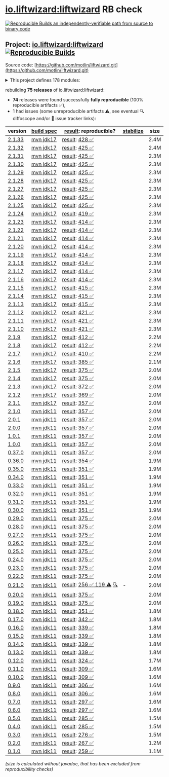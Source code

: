 [io.liftwizard:liftwizard](https://central.sonatype.com/artifact/io.liftwizard/liftwizard/versions) RB check
=======

[![Reproducible Builds](https://reproducible-builds.org/images/logos/rb.svg) an independently-verifiable path from source to binary code](https://reproducible-builds.org/)

## Project: [io.liftwizard:liftwizard](https://central.sonatype.com/artifact/io.liftwizard/liftwizard/versions) [![Reproducible Builds](https://img.shields.io/endpoint?url=https://raw.githubusercontent.com/jvm-repo-rebuild/reproducible-central/master/content/io/liftwizard/badge.json)](https://github.com/jvm-repo-rebuild/reproducible-central/blob/master/content/io/liftwizard/README.md)

Source code: [https://github.com/motlin/liftwizard.git](https://github.com/motlin/liftwizard.git)

<details><summary>This project defines 178 modules:</summary>

* [io.liftwizard:docs](https://central.sonatype.com/artifact/io.liftwizard/docs/overview)
* [io.liftwizard:liftwizard](https://central.sonatype.com/artifact/io.liftwizard/liftwizard/overview)
* [io.liftwizard:liftwizard-ansi-color-strip](https://central.sonatype.com/artifact/io.liftwizard/liftwizard-ansi-color-strip/overview)
* [io.liftwizard:liftwizard-application](https://central.sonatype.com/artifact/io.liftwizard/liftwizard-application/overview)
* [io.liftwizard:liftwizard-auth](https://central.sonatype.com/artifact/io.liftwizard/liftwizard-auth/overview)
* [io.liftwizard:liftwizard-bom](https://central.sonatype.com/artifact/io.liftwizard/liftwizard-bom/overview)
* [io.liftwizard:liftwizard-bundle](https://central.sonatype.com/artifact/io.liftwizard/liftwizard-bundle/overview)
* [io.liftwizard:liftwizard-bundle-assets-cache](https://central.sonatype.com/artifact/io.liftwizard/liftwizard-bundle-assets-cache/overview)
* [io.liftwizard:liftwizard-bundle-auth-filter](https://central.sonatype.com/artifact/io.liftwizard/liftwizard-bundle-auth-filter/overview)
* [io.liftwizard:liftwizard-bundle-clock](https://central.sonatype.com/artifact/io.liftwizard/liftwizard-bundle-clock/overview)
* [io.liftwizard:liftwizard-bundle-connection-manager](https://central.sonatype.com/artifact/io.liftwizard/liftwizard-bundle-connection-manager/overview)
* [io.liftwizard:liftwizard-bundle-connection-manager-holder](https://central.sonatype.com/artifact/io.liftwizard/liftwizard-bundle-connection-manager-holder/overview)
* [io.liftwizard:liftwizard-bundle-cors](https://central.sonatype.com/artifact/io.liftwizard/liftwizard-bundle-cors/overview)
* [io.liftwizard:liftwizard-bundle-ddl-executor](https://central.sonatype.com/artifact/io.liftwizard/liftwizard-bundle-ddl-executor/overview)
* [io.liftwizard:liftwizard-bundle-dynamic-bundles](https://central.sonatype.com/artifact/io.liftwizard/liftwizard-bundle-dynamic-bundles/overview)
* [io.liftwizard:liftwizard-bundle-environment-config](https://central.sonatype.com/artifact/io.liftwizard/liftwizard-bundle-environment-config/overview)
* [io.liftwizard:liftwizard-bundle-graphql](https://central.sonatype.com/artifact/io.liftwizard/liftwizard-bundle-graphql/overview)
* [io.liftwizard:liftwizard-bundle-h2](https://central.sonatype.com/artifact/io.liftwizard/liftwizard-bundle-h2/overview)
* [io.liftwizard:liftwizard-bundle-healthcheck-common-pool](https://central.sonatype.com/artifact/io.liftwizard/liftwizard-bundle-healthcheck-common-pool/overview)
* [io.liftwizard:liftwizard-bundle-liquibase-migration](https://central.sonatype.com/artifact/io.liftwizard/liftwizard-bundle-liquibase-migration/overview)
* [io.liftwizard:liftwizard-bundle-logging-config](https://central.sonatype.com/artifact/io.liftwizard/liftwizard-bundle-logging-config/overview)
* [io.liftwizard:liftwizard-bundle-logging-http](https://central.sonatype.com/artifact/io.liftwizard/liftwizard-bundle-logging-http/overview)
* [io.liftwizard:liftwizard-bundle-logging-uncaught-exception-handler](https://central.sonatype.com/artifact/io.liftwizard/liftwizard-bundle-logging-uncaught-exception-handler/overview)
* [io.liftwizard:liftwizard-bundle-named-data-source](https://central.sonatype.com/artifact/io.liftwizard/liftwizard-bundle-named-data-source/overview)
* [io.liftwizard:liftwizard-bundle-object-mapper](https://central.sonatype.com/artifact/io.liftwizard/liftwizard-bundle-object-mapper/overview)
* [io.liftwizard:liftwizard-bundle-prioritized-api](https://central.sonatype.com/artifact/io.liftwizard/liftwizard-bundle-prioritized-api/overview)
* [io.liftwizard:liftwizard-bundle-reladomo](https://central.sonatype.com/artifact/io.liftwizard/liftwizard-bundle-reladomo/overview)
* [io.liftwizard:liftwizard-bundle-single-page-redirect-filter](https://central.sonatype.com/artifact/io.liftwizard/liftwizard-bundle-single-page-redirect-filter/overview)
* [io.liftwizard:liftwizard-bundle-spa-redirect-filter](https://central.sonatype.com/artifact/io.liftwizard/liftwizard-bundle-spa-redirect-filter/overview)
* [io.liftwizard:liftwizard-bundle-system-properties](https://central.sonatype.com/artifact/io.liftwizard/liftwizard-bundle-system-properties/overview)
* [io.liftwizard:liftwizard-bundle-timezone](https://central.sonatype.com/artifact/io.liftwizard/liftwizard-bundle-timezone/overview)
* [io.liftwizard:liftwizard-bundle-uuid](https://central.sonatype.com/artifact/io.liftwizard/liftwizard-bundle-uuid/overview)
* [io.liftwizard:liftwizard-checkstyle](https://central.sonatype.com/artifact/io.liftwizard/liftwizard-checkstyle/overview)
* [io.liftwizard:liftwizard-clock](https://central.sonatype.com/artifact/io.liftwizard/liftwizard-clock/overview)
* [io.liftwizard:liftwizard-clock-incrementing](https://central.sonatype.com/artifact/io.liftwizard/liftwizard-clock-incrementing/overview)
* [io.liftwizard:liftwizard-config](https://central.sonatype.com/artifact/io.liftwizard/liftwizard-config/overview)
* [io.liftwizard:liftwizard-config-abstract](https://central.sonatype.com/artifact/io.liftwizard/liftwizard-config-abstract/overview)
* [io.liftwizard:liftwizard-config-auth-filter](https://central.sonatype.com/artifact/io.liftwizard/liftwizard-config-auth-filter/overview)
* [io.liftwizard:liftwizard-config-auth-filter-firebase](https://central.sonatype.com/artifact/io.liftwizard/liftwizard-config-auth-filter-firebase/overview)
* [io.liftwizard:liftwizard-config-auth-filter-header](https://central.sonatype.com/artifact/io.liftwizard/liftwizard-config-auth-filter-header/overview)
* [io.liftwizard:liftwizard-config-auth-filter-impersonation](https://central.sonatype.com/artifact/io.liftwizard/liftwizard-config-auth-filter-impersonation/overview)
* [io.liftwizard:liftwizard-config-clock](https://central.sonatype.com/artifact/io.liftwizard/liftwizard-config-clock/overview)
* [io.liftwizard:liftwizard-config-clock-fixed](https://central.sonatype.com/artifact/io.liftwizard/liftwizard-config-clock-fixed/overview)
* [io.liftwizard:liftwizard-config-clock-incrementing](https://central.sonatype.com/artifact/io.liftwizard/liftwizard-config-clock-incrementing/overview)
* [io.liftwizard:liftwizard-config-clock-system](https://central.sonatype.com/artifact/io.liftwizard/liftwizard-config-clock-system/overview)
* [io.liftwizard:liftwizard-config-connection-manager](https://central.sonatype.com/artifact/io.liftwizard/liftwizard-config-connection-manager/overview)
* [io.liftwizard:liftwizard-config-cors](https://central.sonatype.com/artifact/io.liftwizard/liftwizard-config-cors/overview)
* [io.liftwizard:liftwizard-config-data-source](https://central.sonatype.com/artifact/io.liftwizard/liftwizard-config-data-source/overview)
* [io.liftwizard:liftwizard-config-ddl-executor](https://central.sonatype.com/artifact/io.liftwizard/liftwizard-config-ddl-executor/overview)
* [io.liftwizard:liftwizard-config-enabled](https://central.sonatype.com/artifact/io.liftwizard/liftwizard-config-enabled/overview)
* [io.liftwizard:liftwizard-config-executor-service](https://central.sonatype.com/artifact/io.liftwizard/liftwizard-config-executor-service/overview)
* [io.liftwizard:liftwizard-config-graphql](https://central.sonatype.com/artifact/io.liftwizard/liftwizard-config-graphql/overview)
* [io.liftwizard:liftwizard-config-h2](https://central.sonatype.com/artifact/io.liftwizard/liftwizard-config-h2/overview)
* [io.liftwizard:liftwizard-config-healthcheck-common-pool](https://central.sonatype.com/artifact/io.liftwizard/liftwizard-config-healthcheck-common-pool/overview)
* [io.liftwizard:liftwizard-config-liquibase-migration](https://central.sonatype.com/artifact/io.liftwizard/liftwizard-config-liquibase-migration/overview)
* [io.liftwizard:liftwizard-config-logging-buffered](https://central.sonatype.com/artifact/io.liftwizard/liftwizard-config-logging-buffered/overview)
* [io.liftwizard:liftwizard-config-logging-config](https://central.sonatype.com/artifact/io.liftwizard/liftwizard-config-logging-config/overview)
* [io.liftwizard:liftwizard-config-logging-filter-janino](https://central.sonatype.com/artifact/io.liftwizard/liftwizard-config-logging-filter-janino/overview)
* [io.liftwizard:liftwizard-config-logging-filter-requesturl](https://central.sonatype.com/artifact/io.liftwizard/liftwizard-config-logging-filter-requesturl/overview)
* [io.liftwizard:liftwizard-config-logging-http](https://central.sonatype.com/artifact/io.liftwizard/liftwizard-config-logging-http/overview)
* [io.liftwizard:liftwizard-config-logging-logstash](https://central.sonatype.com/artifact/io.liftwizard/liftwizard-config-logging-logstash/overview)
* [io.liftwizard:liftwizard-config-logging-logstash-console](https://central.sonatype.com/artifact/io.liftwizard/liftwizard-config-logging-logstash-console/overview)
* [io.liftwizard:liftwizard-config-logging-logstash-encoder](https://central.sonatype.com/artifact/io.liftwizard/liftwizard-config-logging-logstash-encoder/overview)
* [io.liftwizard:liftwizard-config-logging-logstash-file](https://central.sonatype.com/artifact/io.liftwizard/liftwizard-config-logging-logstash-file/overview)
* [io.liftwizard:liftwizard-config-logging-logzio](https://central.sonatype.com/artifact/io.liftwizard/liftwizard-config-logging-logzio/overview)
* [io.liftwizard:liftwizard-config-metrics-reporter-log4j](https://central.sonatype.com/artifact/io.liftwizard/liftwizard-config-metrics-reporter-log4j/overview)
* [io.liftwizard:liftwizard-config-metrics-reporter-logback](https://central.sonatype.com/artifact/io.liftwizard/liftwizard-config-metrics-reporter-logback/overview)
* [io.liftwizard:liftwizard-config-metrics-reporter-slf4j](https://central.sonatype.com/artifact/io.liftwizard/liftwizard-config-metrics-reporter-slf4j/overview)
* [io.liftwizard:liftwizard-config-object-mapper](https://central.sonatype.com/artifact/io.liftwizard/liftwizard-config-object-mapper/overview)
* [io.liftwizard:liftwizard-config-reladomo](https://central.sonatype.com/artifact/io.liftwizard/liftwizard-config-reladomo/overview)
* [io.liftwizard:liftwizard-config-single-page-redirect-filter](https://central.sonatype.com/artifact/io.liftwizard/liftwizard-config-single-page-redirect-filter/overview)
* [io.liftwizard:liftwizard-config-spa-redirect-filter](https://central.sonatype.com/artifact/io.liftwizard/liftwizard-config-spa-redirect-filter/overview)
* [io.liftwizard:liftwizard-config-system-properties](https://central.sonatype.com/artifact/io.liftwizard/liftwizard-config-system-properties/overview)
* [io.liftwizard:liftwizard-config-timezone](https://central.sonatype.com/artifact/io.liftwizard/liftwizard-config-timezone/overview)
* [io.liftwizard:liftwizard-config-uuid](https://central.sonatype.com/artifact/io.liftwizard/liftwizard-config-uuid/overview)
* [io.liftwizard:liftwizard-config-uuid-seed](https://central.sonatype.com/artifact/io.liftwizard/liftwizard-config-uuid-seed/overview)
* [io.liftwizard:liftwizard-config-uuid-system](https://central.sonatype.com/artifact/io.liftwizard/liftwizard-config-uuid-system/overview)
* [io.liftwizard:liftwizard-configuration-factory-json](https://central.sonatype.com/artifact/io.liftwizard/liftwizard-configuration-factory-json/overview)
* [io.liftwizard:liftwizard-connection-manager](https://central.sonatype.com/artifact/io.liftwizard/liftwizard-connection-manager/overview)
* [io.liftwizard:liftwizard-connection-manager-h2-memory](https://central.sonatype.com/artifact/io.liftwizard/liftwizard-connection-manager-h2-memory/overview)
* [io.liftwizard:liftwizard-connection-manager-heroku](https://central.sonatype.com/artifact/io.liftwizard/liftwizard-connection-manager-heroku/overview)
* [io.liftwizard:liftwizard-connection-manager-holder](https://central.sonatype.com/artifact/io.liftwizard/liftwizard-connection-manager-holder/overview)
* [io.liftwizard:liftwizard-ddl-executor](https://central.sonatype.com/artifact/io.liftwizard/liftwizard-ddl-executor/overview)
* [io.liftwizard:liftwizard-dependencies](https://central.sonatype.com/artifact/io.liftwizard/liftwizard-dependencies/overview)
* [io.liftwizard:liftwizard-example-resources](https://central.sonatype.com/artifact/io.liftwizard/liftwizard-example-resources/overview)
* [io.liftwizard:liftwizard-firebase-dependencies](https://central.sonatype.com/artifact/io.liftwizard/liftwizard-firebase-dependencies/overview)
* [io.liftwizard:liftwizard-generator-plugins](https://central.sonatype.com/artifact/io.liftwizard/liftwizard-generator-plugins/overview)
* [io.liftwizard:liftwizard-generator-reladomo-code-plugin](https://central.sonatype.com/artifact/io.liftwizard/liftwizard-generator-reladomo-code-plugin/overview)
* [io.liftwizard:liftwizard-generator-reladomo-database-plugin](https://central.sonatype.com/artifact/io.liftwizard/liftwizard-generator-reladomo-database-plugin/overview)
* [io.liftwizard:liftwizard-generator-xsd2bean-plugin](https://central.sonatype.com/artifact/io.liftwizard/liftwizard-generator-xsd2bean-plugin/overview)
* [io.liftwizard:liftwizard-grandparent-build](https://central.sonatype.com/artifact/io.liftwizard/liftwizard-grandparent-build/overview)
* [io.liftwizard:liftwizard-graphql](https://central.sonatype.com/artifact/io.liftwizard/liftwizard-graphql/overview)
* [io.liftwizard:liftwizard-graphql-data-fetcher](https://central.sonatype.com/artifact/io.liftwizard/liftwizard-graphql-data-fetcher/overview)
* [io.liftwizard:liftwizard-graphql-data-fetcher-async](https://central.sonatype.com/artifact/io.liftwizard/liftwizard-graphql-data-fetcher-async/overview)
* [io.liftwizard:liftwizard-graphql-exception](https://central.sonatype.com/artifact/io.liftwizard/liftwizard-graphql-exception/overview)
* [io.liftwizard:liftwizard-graphql-finder-fetcher](https://central.sonatype.com/artifact/io.liftwizard/liftwizard-graphql-finder-fetcher/overview)
* [io.liftwizard:liftwizard-graphql-instrumentation](https://central.sonatype.com/artifact/io.liftwizard/liftwizard-graphql-instrumentation/overview)
* [io.liftwizard:liftwizard-graphql-instrumentation-logging](https://central.sonatype.com/artifact/io.liftwizard/liftwizard-graphql-instrumentation-logging/overview)
* [io.liftwizard:liftwizard-graphql-instrumentation-metrics](https://central.sonatype.com/artifact/io.liftwizard/liftwizard-graphql-instrumentation-metrics/overview)
* [io.liftwizard:liftwizard-graphql-operation-fetcher](https://central.sonatype.com/artifact/io.liftwizard/liftwizard-graphql-operation-fetcher/overview)
* [io.liftwizard:liftwizard-graphql-query-schema](https://central.sonatype.com/artifact/io.liftwizard/liftwizard-graphql-query-schema/overview)
* [io.liftwizard:liftwizard-graphql-reladomo-meta](https://central.sonatype.com/artifact/io.liftwizard/liftwizard-graphql-reladomo-meta/overview)
* [io.liftwizard:liftwizard-graphql-scalar-temporal](https://central.sonatype.com/artifact/io.liftwizard/liftwizard-graphql-scalar-temporal/overview)
* [io.liftwizard:liftwizard-healthcheck-common-pool](https://central.sonatype.com/artifact/io.liftwizard/liftwizard-healthcheck-common-pool/overview)
* [io.liftwizard:liftwizard-healthcheck-reladomo](https://central.sonatype.com/artifact/io.liftwizard/liftwizard-healthcheck-reladomo/overview)
* [io.liftwizard:liftwizard-jackson](https://central.sonatype.com/artifact/io.liftwizard/liftwizard-jackson/overview)
* [io.liftwizard:liftwizard-jackson-config](https://central.sonatype.com/artifact/io.liftwizard/liftwizard-jackson-config/overview)
* [io.liftwizard:liftwizard-jackson-pretty-printer](https://central.sonatype.com/artifact/io.liftwizard/liftwizard-jackson-pretty-printer/overview)
* [io.liftwizard:liftwizard-jetty-admin-login-service](https://central.sonatype.com/artifact/io.liftwizard/liftwizard-jetty-admin-login-service/overview)
* [io.liftwizard:liftwizard-junit-application-testing](https://central.sonatype.com/artifact/io.liftwizard/liftwizard-junit-application-testing/overview)
* [io.liftwizard:liftwizard-junit-extension-app](https://central.sonatype.com/artifact/io.liftwizard/liftwizard-junit-extension-app/overview)
* [io.liftwizard:liftwizard-junit-extension-error-collector](https://central.sonatype.com/artifact/io.liftwizard/liftwizard-junit-extension-error-collector/overview)
* [io.liftwizard:liftwizard-junit-extension-liquibase-migrations](https://central.sonatype.com/artifact/io.liftwizard/liftwizard-junit-extension-liquibase-migrations/overview)
* [io.liftwizard:liftwizard-junit-extension-log-marker](https://central.sonatype.com/artifact/io.liftwizard/liftwizard-junit-extension-log-marker/overview)
* [io.liftwizard:liftwizard-junit-extension-match-abstract](https://central.sonatype.com/artifact/io.liftwizard/liftwizard-junit-extension-match-abstract/overview)
* [io.liftwizard:liftwizard-junit-extension-match-file](https://central.sonatype.com/artifact/io.liftwizard/liftwizard-junit-extension-match-file/overview)
* [io.liftwizard:liftwizard-junit-extension-match-json](https://central.sonatype.com/artifact/io.liftwizard/liftwizard-junit-extension-match-json/overview)
* [io.liftwizard:liftwizard-junit-network-isolation](https://central.sonatype.com/artifact/io.liftwizard/liftwizard-junit-network-isolation/overview)
* [io.liftwizard:liftwizard-junit-rule-liquibase-migrations](https://central.sonatype.com/artifact/io.liftwizard/liftwizard-junit-rule-liquibase-migrations/overview)
* [io.liftwizard:liftwizard-junit-rule-log-marker](https://central.sonatype.com/artifact/io.liftwizard/liftwizard-junit-rule-log-marker/overview)
* [io.liftwizard:liftwizard-junit-rule-match-abstract](https://central.sonatype.com/artifact/io.liftwizard/liftwizard-junit-rule-match-abstract/overview)
* [io.liftwizard:liftwizard-junit-rule-match-file](https://central.sonatype.com/artifact/io.liftwizard/liftwizard-junit-rule-match-file/overview)
* [io.liftwizard:liftwizard-junit-rule-match-json](https://central.sonatype.com/artifact/io.liftwizard/liftwizard-junit-rule-match-json/overview)
* [io.liftwizard:liftwizard-liquibase-simulated-sequence](https://central.sonatype.com/artifact/io.liftwizard/liftwizard-liquibase-simulated-sequence/overview)
* [io.liftwizard:liftwizard-logging](https://central.sonatype.com/artifact/io.liftwizard/liftwizard-logging/overview)
* [io.liftwizard:liftwizard-logging-buffered-appender](https://central.sonatype.com/artifact/io.liftwizard/liftwizard-logging-buffered-appender/overview)
* [io.liftwizard:liftwizard-logging-exception-mapper](https://central.sonatype.com/artifact/io.liftwizard/liftwizard-logging-exception-mapper/overview)
* [io.liftwizard:liftwizard-logging-filter-requesturl](https://central.sonatype.com/artifact/io.liftwizard/liftwizard-logging-filter-requesturl/overview)
* [io.liftwizard:liftwizard-logging-mdc-closeable](https://central.sonatype.com/artifact/io.liftwizard/liftwizard-logging-mdc-closeable/overview)
* [io.liftwizard:liftwizard-logging-p6spy](https://central.sonatype.com/artifact/io.liftwizard/liftwizard-logging-p6spy/overview)
* [io.liftwizard:liftwizard-logging-uncaught-exception-handler](https://central.sonatype.com/artifact/io.liftwizard/liftwizard-logging-uncaught-exception-handler/overview)
* [io.liftwizard:liftwizard-managed-file-system](https://central.sonatype.com/artifact/io.liftwizard/liftwizard-managed-file-system/overview)
* [io.liftwizard:liftwizard-maven-build](https://central.sonatype.com/artifact/io.liftwizard/liftwizard-maven-build/overview)
* [io.liftwizard:liftwizard-maven-reladomo-logger](https://central.sonatype.com/artifact/io.liftwizard/liftwizard-maven-reladomo-logger/overview)
* [io.liftwizard:liftwizard-metrics-reporter-log4j](https://central.sonatype.com/artifact/io.liftwizard/liftwizard-metrics-reporter-log4j/overview)
* [io.liftwizard:liftwizard-metrics-reporter-slf4j](https://central.sonatype.com/artifact/io.liftwizard/liftwizard-metrics-reporter-slf4j/overview)
* [io.liftwizard:liftwizard-minimal-parent](https://central.sonatype.com/artifact/io.liftwizard/liftwizard-minimal-parent/overview)
* [io.liftwizard:liftwizard-named-data-source-factory](https://central.sonatype.com/artifact/io.liftwizard/liftwizard-named-data-source-factory/overview)
* [io.liftwizard:liftwizard-parent-build](https://central.sonatype.com/artifact/io.liftwizard/liftwizard-parent-build/overview)
* [io.liftwizard:liftwizard-principal-firebase](https://central.sonatype.com/artifact/io.liftwizard/liftwizard-principal-firebase/overview)
* [io.liftwizard:liftwizard-profile-parent](https://central.sonatype.com/artifact/io.liftwizard/liftwizard-profile-parent/overview)
* [io.liftwizard:liftwizard-reladomo](https://central.sonatype.com/artifact/io.liftwizard/liftwizard-reladomo/overview)
* [io.liftwizard:liftwizard-reladomo-graphql-data-fetcher](https://central.sonatype.com/artifact/io.liftwizard/liftwizard-reladomo-graphql-data-fetcher/overview)
* [io.liftwizard:liftwizard-reladomo-graphql-deep-fetcher](https://central.sonatype.com/artifact/io.liftwizard/liftwizard-reladomo-graphql-deep-fetcher/overview)
* [io.liftwizard:liftwizard-reladomo-graphql-operation](https://central.sonatype.com/artifact/io.liftwizard/liftwizard-reladomo-graphql-operation/overview)
* [io.liftwizard:liftwizard-reladomo-operation-compiler](https://central.sonatype.com/artifact/io.liftwizard/liftwizard-reladomo-operation-compiler/overview)
* [io.liftwizard:liftwizard-reladomo-operation-grammar](https://central.sonatype.com/artifact/io.liftwizard/liftwizard-reladomo-operation-grammar/overview)
* [io.liftwizard:liftwizard-reladomo-serialize](https://central.sonatype.com/artifact/io.liftwizard/liftwizard-reladomo-serialize/overview)
* [io.liftwizard:liftwizard-reladomo-simulated-sequence](https://central.sonatype.com/artifact/io.liftwizard/liftwizard-reladomo-simulated-sequence/overview)
* [io.liftwizard:liftwizard-reladomo-simulated-sequence-ddls](https://central.sonatype.com/artifact/io.liftwizard/liftwizard-reladomo-simulated-sequence-ddls/overview)
* [io.liftwizard:liftwizard-reladomo-test-extension](https://central.sonatype.com/artifact/io.liftwizard/liftwizard-reladomo-test-extension/overview)
* [io.liftwizard:liftwizard-reladomo-test-resource-writer](https://central.sonatype.com/artifact/io.liftwizard/liftwizard-reladomo-test-resource-writer/overview)
* [io.liftwizard:liftwizard-reladomo-test-rule](https://central.sonatype.com/artifact/io.liftwizard/liftwizard-reladomo-test-rule/overview)
* [io.liftwizard:liftwizard-reladomo-timestamp](https://central.sonatype.com/artifact/io.liftwizard/liftwizard-reladomo-timestamp/overview)
* [io.liftwizard:liftwizard-rewrite](https://central.sonatype.com/artifact/io.liftwizard/liftwizard-rewrite/overview)
* [io.liftwizard:liftwizard-servlet](https://central.sonatype.com/artifact/io.liftwizard/liftwizard-servlet/overview)
* [io.liftwizard:liftwizard-servlet-assets-cache](https://central.sonatype.com/artifact/io.liftwizard/liftwizard-servlet-assets-cache/overview)
* [io.liftwizard:liftwizard-servlet-logging](https://central.sonatype.com/artifact/io.liftwizard/liftwizard-servlet-logging/overview)
* [io.liftwizard:liftwizard-servlet-logging-correlation-id](https://central.sonatype.com/artifact/io.liftwizard/liftwizard-servlet-logging-correlation-id/overview)
* [io.liftwizard:liftwizard-servlet-logging-log4j-map](https://central.sonatype.com/artifact/io.liftwizard/liftwizard-servlet-logging-log4j-map/overview)
* [io.liftwizard:liftwizard-servlet-logging-logstash-encoder](https://central.sonatype.com/artifact/io.liftwizard/liftwizard-servlet-logging-logstash-encoder/overview)
* [io.liftwizard:liftwizard-servlet-logging-mdc](https://central.sonatype.com/artifact/io.liftwizard/liftwizard-servlet-logging-mdc/overview)
* [io.liftwizard:liftwizard-servlet-logging-mdc-clear-all](https://central.sonatype.com/artifact/io.liftwizard/liftwizard-servlet-logging-mdc-clear-all/overview)
* [io.liftwizard:liftwizard-servlet-logging-mdc-clear-keys](https://central.sonatype.com/artifact/io.liftwizard/liftwizard-servlet-logging-mdc-clear-keys/overview)
* [io.liftwizard:liftwizard-servlet-logging-opentracing](https://central.sonatype.com/artifact/io.liftwizard/liftwizard-servlet-logging-opentracing/overview)
* [io.liftwizard:liftwizard-servlet-logging-resource-info](https://central.sonatype.com/artifact/io.liftwizard/liftwizard-servlet-logging-resource-info/overview)
* [io.liftwizard:liftwizard-servlet-logging-structured-argument](https://central.sonatype.com/artifact/io.liftwizard/liftwizard-servlet-logging-structured-argument/overview)
* [io.liftwizard:liftwizard-servlet-logging-structured-duration](https://central.sonatype.com/artifact/io.liftwizard/liftwizard-servlet-logging-structured-duration/overview)
* [io.liftwizard:liftwizard-servlet-logging-structured-reladomo](https://central.sonatype.com/artifact/io.liftwizard/liftwizard-servlet-logging-structured-reladomo/overview)
* [io.liftwizard:liftwizard-servlet-logging-structured-status-info](https://central.sonatype.com/artifact/io.liftwizard/liftwizard-servlet-logging-structured-status-info/overview)
* [io.liftwizard:liftwizard-servlet-logging-typesafe](https://central.sonatype.com/artifact/io.liftwizard/liftwizard-servlet-logging-typesafe/overview)
* [io.liftwizard:liftwizard-servlet-single-page-redirect-filter](https://central.sonatype.com/artifact/io.liftwizard/liftwizard-servlet-single-page-redirect-filter/overview)
* [io.liftwizard:liftwizard-servlet-spa-redirect-filter](https://central.sonatype.com/artifact/io.liftwizard/liftwizard-servlet-spa-redirect-filter/overview)
* [io.liftwizard:liftwizard-task-reladomo-clear-cache](https://central.sonatype.com/artifact/io.liftwizard/liftwizard-task-reladomo-clear-cache/overview)
* [io.liftwizard:liftwizard-temp-files](https://central.sonatype.com/artifact/io.liftwizard/liftwizard-temp-files/overview)
* [io.liftwizard:liftwizard-test](https://central.sonatype.com/artifact/io.liftwizard/liftwizard-test/overview)
* [io.liftwizard:liftwizard-utility](https://central.sonatype.com/artifact/io.liftwizard/liftwizard-utility/overview)
* [io.liftwizard:liftwizard-uuid](https://central.sonatype.com/artifact/io.liftwizard/liftwizard-uuid/overview)
</details>

rebuilding **75 releases** of io.liftwizard:liftwizard:
- **74** releases were found successfully **fully reproducible** (100% reproducible artifacts :white_check_mark:),
- 1 had issues (some unreproducible artifacts :warning:, see eventual :mag: diffoscope and/or :memo: issue tracker links):

| version | [build spec](/BUILDSPEC.md) | [result](https://reproducible-builds.org/docs/jvm/): reproducible? | [stabilize](https://github.com/google/oss-rebuild/blob/main/cmd/stabilize/README.md) | size |
| -- | --------- | ------ | ------ | -- |
| [2.1.33](https://central.sonatype.com/artifact/io.liftwizard/liftwizard/2.1.33/pom) | [mvn jdk17](liftwizard-2.1.33.buildspec) | [result](liftwizard-2.1.33.buildinfo): [428 :white_check_mark: ](liftwizard-2.1.33.buildcompare) | | 2.4M |
| [2.1.32](https://central.sonatype.com/artifact/io.liftwizard/liftwizard/2.1.32/pom) | [mvn jdk17](liftwizard-2.1.32.buildspec) | [result](liftwizard-2.1.32.buildinfo): [425 :white_check_mark: ](liftwizard-2.1.32.buildcompare) | | 2.4M |
| [2.1.31](https://central.sonatype.com/artifact/io.liftwizard/liftwizard/2.1.31/pom) | [mvn jdk17](liftwizard-2.1.31.buildspec) | [result](liftwizard-2.1.31.buildinfo): [425 :white_check_mark: ](liftwizard-2.1.31.buildcompare) | | 2.3M |
| [2.1.30](https://central.sonatype.com/artifact/io.liftwizard/liftwizard/2.1.30/pom) | [mvn jdk17](liftwizard-2.1.30.buildspec) | [result](liftwizard-2.1.30.buildinfo): [425 :white_check_mark: ](liftwizard-2.1.30.buildcompare) | | 2.3M |
| [2.1.29](https://central.sonatype.com/artifact/io.liftwizard/liftwizard/2.1.29/pom) | [mvn jdk17](liftwizard-2.1.29.buildspec) | [result](liftwizard-2.1.29.buildinfo): [425 :white_check_mark: ](liftwizard-2.1.29.buildcompare) | | 2.3M |
| [2.1.28](https://central.sonatype.com/artifact/io.liftwizard/liftwizard/2.1.28/pom) | [mvn jdk17](liftwizard-2.1.28.buildspec) | [result](liftwizard-2.1.28.buildinfo): [425 :white_check_mark: ](liftwizard-2.1.28.buildcompare) | | 2.3M |
| [2.1.27](https://central.sonatype.com/artifact/io.liftwizard/liftwizard/2.1.27/pom) | [mvn jdk17](liftwizard-2.1.27.buildspec) | [result](liftwizard-2.1.27.buildinfo): [425 :white_check_mark: ](liftwizard-2.1.27.buildcompare) | | 2.3M |
| [2.1.26](https://central.sonatype.com/artifact/io.liftwizard/liftwizard/2.1.26/pom) | [mvn jdk17](liftwizard-2.1.26.buildspec) | [result](liftwizard-2.1.26.buildinfo): [425 :white_check_mark: ](liftwizard-2.1.26.buildcompare) | | 2.3M |
| [2.1.25](https://central.sonatype.com/artifact/io.liftwizard/liftwizard/2.1.25/pom) | [mvn jdk17](liftwizard-2.1.25.buildspec) | [result](liftwizard-2.1.25.buildinfo): [425 :white_check_mark: ](liftwizard-2.1.25.buildcompare) | | 2.3M |
| [2.1.24](https://central.sonatype.com/artifact/io.liftwizard/liftwizard/2.1.24/pom) | [mvn jdk17](liftwizard-2.1.24.buildspec) | [result](liftwizard-2.1.24.buildinfo): [419 :white_check_mark: ](liftwizard-2.1.24.buildcompare) | | 2.3M |
| [2.1.23](https://central.sonatype.com/artifact/io.liftwizard/liftwizard/2.1.23/pom) | [mvn jdk17](liftwizard-2.1.23.buildspec) | [result](liftwizard-2.1.23.buildinfo): [414 :white_check_mark: ](liftwizard-2.1.23.buildcompare) | | 2.3M |
| [2.1.22](https://central.sonatype.com/artifact/io.liftwizard/liftwizard/2.1.22/pom) | [mvn jdk17](liftwizard-2.1.22.buildspec) | [result](liftwizard-2.1.22.buildinfo): [414 :white_check_mark: ](liftwizard-2.1.22.buildcompare) | | 2.3M |
| [2.1.21](https://central.sonatype.com/artifact/io.liftwizard/liftwizard/2.1.21/pom) | [mvn jdk17](liftwizard-2.1.21.buildspec) | [result](liftwizard-2.1.21.buildinfo): [414 :white_check_mark: ](liftwizard-2.1.21.buildcompare) | | 2.3M |
| [2.1.20](https://central.sonatype.com/artifact/io.liftwizard/liftwizard/2.1.20/pom) | [mvn jdk17](liftwizard-2.1.20.buildspec) | [result](liftwizard-2.1.20.buildinfo): [414 :white_check_mark: ](liftwizard-2.1.20.buildcompare) | | 2.3M |
| [2.1.19](https://central.sonatype.com/artifact/io.liftwizard/liftwizard/2.1.19/pom) | [mvn jdk17](liftwizard-2.1.19.buildspec) | [result](liftwizard-2.1.19.buildinfo): [414 :white_check_mark: ](liftwizard-2.1.19.buildcompare) | | 2.3M |
| [2.1.18](https://central.sonatype.com/artifact/io.liftwizard/liftwizard/2.1.18/pom) | [mvn jdk17](liftwizard-2.1.18.buildspec) | [result](liftwizard-2.1.18.buildinfo): [414 :white_check_mark: ](liftwizard-2.1.18.buildcompare) | | 2.3M |
| [2.1.17](https://central.sonatype.com/artifact/io.liftwizard/liftwizard/2.1.17/pom) | [mvn jdk17](liftwizard-2.1.17.buildspec) | [result](liftwizard-2.1.17.buildinfo): [414 :white_check_mark: ](liftwizard-2.1.17.buildcompare) | | 2.3M |
| [2.1.16](https://central.sonatype.com/artifact/io.liftwizard/liftwizard/2.1.16/pom) | [mvn jdk17](liftwizard-2.1.16.buildspec) | [result](liftwizard-2.1.16.buildinfo): [414 :white_check_mark: ](liftwizard-2.1.16.buildcompare) | | 2.3M |
| [2.1.15](https://central.sonatype.com/artifact/io.liftwizard/liftwizard/2.1.15/pom) | [mvn jdk17](liftwizard-2.1.15.buildspec) | [result](liftwizard-2.1.15.buildinfo): [415 :white_check_mark: ](liftwizard-2.1.15.buildcompare) | | 2.3M |
| [2.1.14](https://central.sonatype.com/artifact/io.liftwizard/liftwizard/2.1.14/pom) | [mvn jdk17](liftwizard-2.1.14.buildspec) | [result](liftwizard-2.1.14.buildinfo): [415 :white_check_mark: ](liftwizard-2.1.14.buildcompare) | | 2.3M |
| [2.1.13](https://central.sonatype.com/artifact/io.liftwizard/liftwizard/2.1.13/pom) | [mvn jdk17](liftwizard-2.1.13.buildspec) | [result](liftwizard-2.1.13.buildinfo): [415 :white_check_mark: ](liftwizard-2.1.13.buildcompare) | | 2.3M |
| [2.1.12](https://central.sonatype.com/artifact/io.liftwizard/liftwizard/2.1.12/pom) | [mvn jdk17](liftwizard-2.1.12.buildspec) | [result](liftwizard-2.1.12.buildinfo): [421 :white_check_mark: ](liftwizard-2.1.12.buildcompare) | | 2.3M |
| [2.1.11](https://central.sonatype.com/artifact/io.liftwizard/liftwizard/2.1.11/pom) | [mvn jdk17](liftwizard-2.1.11.buildspec) | [result](liftwizard-2.1.11.buildinfo): [421 :white_check_mark: ](liftwizard-2.1.11.buildcompare) | | 2.3M |
| [2.1.10](https://central.sonatype.com/artifact/io.liftwizard/liftwizard/2.1.10/pom) | [mvn jdk17](liftwizard-2.1.10.buildspec) | [result](liftwizard-2.1.10.buildinfo): [421 :white_check_mark: ](liftwizard-2.1.10.buildcompare) | | 2.3M |
| [2.1.9](https://central.sonatype.com/artifact/io.liftwizard/liftwizard/2.1.9/pom) | [mvn jdk17](liftwizard-2.1.9.buildspec) | [result](liftwizard-2.1.9.buildinfo): [412 :white_check_mark: ](liftwizard-2.1.9.buildcompare) | | 2.2M |
| [2.1.8](https://central.sonatype.com/artifact/io.liftwizard/liftwizard/2.1.8/pom) | [mvn jdk17](liftwizard-2.1.8.buildspec) | [result](liftwizard-2.1.8.buildinfo): [412 :white_check_mark: ](liftwizard-2.1.8.buildcompare) | | 2.2M |
| [2.1.7](https://central.sonatype.com/artifact/io.liftwizard/liftwizard/2.1.7/pom) | [mvn jdk17](liftwizard-2.1.7.buildspec) | [result](liftwizard-2.1.7.buildinfo): [410 :white_check_mark: ](liftwizard-2.1.7.buildcompare) | | 2.2M |
| [2.1.6](https://central.sonatype.com/artifact/io.liftwizard/liftwizard/2.1.6/pom) | [mvn jdk17](liftwizard-2.1.6.buildspec) | [result](liftwizard-2.1.6.buildinfo): [385 :white_check_mark: ](liftwizard-2.1.6.buildcompare) | | 2.1M |
| [2.1.5](https://central.sonatype.com/artifact/io.liftwizard/liftwizard/2.1.5/pom) | [mvn jdk17](liftwizard-2.1.5.buildspec) | [result](liftwizard-2.1.5.buildinfo): [375 :white_check_mark: ](liftwizard-2.1.5.buildcompare) | | 2.0M |
| [2.1.4](https://central.sonatype.com/artifact/io.liftwizard/liftwizard/2.1.4/pom) | [mvn jdk17](liftwizard-2.1.4.buildspec) | [result](liftwizard-2.1.4.buildinfo): [375 :white_check_mark: ](liftwizard-2.1.4.buildcompare) | | 2.0M |
| [2.1.3](https://central.sonatype.com/artifact/io.liftwizard/liftwizard/2.1.3/pom) | [mvn jdk17](liftwizard-2.1.3.buildspec) | [result](liftwizard-2.1.3.buildinfo): [372 :white_check_mark: ](liftwizard-2.1.3.buildcompare) | | 2.0M |
| [2.1.2](https://central.sonatype.com/artifact/io.liftwizard/liftwizard/2.1.2/pom) | [mvn jdk17](liftwizard-2.1.2.buildspec) | [result](liftwizard-2.1.2.buildinfo): [369 :white_check_mark: ](liftwizard-2.1.2.buildcompare) | | 2.0M |
| [2.1.1](https://central.sonatype.com/artifact/io.liftwizard/liftwizard/2.1.1/pom) | [mvn jdk17](liftwizard-2.1.1.buildspec) | [result](liftwizard-2.1.1.buildinfo): [357 :white_check_mark: ](liftwizard-2.1.1.buildcompare) | | 2.0M |
| [2.1.0](https://central.sonatype.com/artifact/io.liftwizard/liftwizard/2.1.0/pom) | [mvn jdk11](liftwizard-2.1.0.buildspec) | [result](liftwizard-2.1.0.buildinfo): [357 :white_check_mark: ](liftwizard-2.1.0.buildcompare) | | 2.0M |
| [2.0.1](https://central.sonatype.com/artifact/io.liftwizard/liftwizard/2.0.1/pom) | [mvn jdk11](liftwizard-2.0.1.buildspec) | [result](liftwizard-2.0.1.buildinfo): [357 :white_check_mark: ](liftwizard-2.0.1.buildcompare) | | 2.0M |
| [2.0.0](https://central.sonatype.com/artifact/io.liftwizard/liftwizard/2.0.0/pom) | [mvn jdk11](liftwizard-2.0.0.buildspec) | [result](liftwizard-2.0.0.buildinfo): [357 :white_check_mark: ](liftwizard-2.0.0.buildcompare) | | 2.0M |
| [1.0.1](https://central.sonatype.com/artifact/io.liftwizard/liftwizard/1.0.1/pom) | [mvn jdk11](liftwizard-1.0.1.buildspec) | [result](liftwizard-1.0.1.buildinfo): [357 :white_check_mark: ](liftwizard-1.0.1.buildcompare) | | 2.0M |
| [1.0.0](https://central.sonatype.com/artifact/io.liftwizard/liftwizard/1.0.0/pom) | [mvn jdk11](liftwizard-1.0.0.buildspec) | [result](liftwizard-1.0.0.buildinfo): [357 :white_check_mark: ](liftwizard-1.0.0.buildcompare) | | 2.0M |
| [0.37.0](https://central.sonatype.com/artifact/io.liftwizard/liftwizard/0.37.0/pom) | [mvn jdk11](liftwizard-0.37.0.buildspec) | [result](liftwizard-0.37.0.buildinfo): [357 :white_check_mark: ](liftwizard-0.37.0.buildcompare) | | 2.0M |
| [0.36.0](https://central.sonatype.com/artifact/io.liftwizard/liftwizard/0.36.0/pom) | [mvn jdk11](liftwizard-0.36.0.buildspec) | [result](liftwizard-0.36.0.buildinfo): [354 :white_check_mark: ](liftwizard-0.36.0.buildcompare) | | 1.9M |
| [0.35.0](https://central.sonatype.com/artifact/io.liftwizard/liftwizard/0.35.0/pom) | [mvn jdk11](liftwizard-0.35.0.buildspec) | [result](liftwizard-0.35.0.buildinfo): [351 :white_check_mark: ](liftwizard-0.35.0.buildcompare) | | 1.9M |
| [0.34.0](https://central.sonatype.com/artifact/io.liftwizard/liftwizard/0.34.0/pom) | [mvn jdk11](liftwizard-0.34.0.buildspec) | [result](liftwizard-0.34.0.buildinfo): [351 :white_check_mark: ](liftwizard-0.34.0.buildcompare) | | 1.9M |
| [0.33.0](https://central.sonatype.com/artifact/io.liftwizard/liftwizard/0.33.0/pom) | [mvn jdk11](liftwizard-0.33.0.buildspec) | [result](liftwizard-0.33.0.buildinfo): [351 :white_check_mark: ](liftwizard-0.33.0.buildcompare) | | 1.9M |
| [0.32.0](https://central.sonatype.com/artifact/io.liftwizard/liftwizard/0.32.0/pom) | [mvn jdk11](liftwizard-0.32.0.buildspec) | [result](liftwizard-0.32.0.buildinfo): [351 :white_check_mark: ](liftwizard-0.32.0.buildcompare) | | 1.9M |
| [0.31.0](https://central.sonatype.com/artifact/io.liftwizard/liftwizard/0.31.0/pom) | [mvn jdk11](liftwizard-0.31.0.buildspec) | [result](liftwizard-0.31.0.buildinfo): [351 :white_check_mark: ](liftwizard-0.31.0.buildcompare) | | 1.9M |
| [0.30.0](https://central.sonatype.com/artifact/io.liftwizard/liftwizard/0.30.0/pom) | [mvn jdk11](liftwizard-0.30.0.buildspec) | [result](liftwizard-0.30.0.buildinfo): [351 :white_check_mark: ](liftwizard-0.30.0.buildcompare) | | 1.9M |
| [0.29.0](https://central.sonatype.com/artifact/io.liftwizard/liftwizard/0.29.0/pom) | [mvn jdk11](liftwizard-0.29.0.buildspec) | [result](liftwizard-0.29.0.buildinfo): [375 :white_check_mark: ](liftwizard-0.29.0.buildcompare) | | 2.0M |
| [0.28.0](https://central.sonatype.com/artifact/io.liftwizard/liftwizard/0.28.0/pom) | [mvn jdk11](liftwizard-0.28.0.buildspec) | [result](liftwizard-0.28.0.buildinfo): [375 :white_check_mark: ](liftwizard-0.28.0.buildcompare) | | 2.0M |
| [0.27.0](https://central.sonatype.com/artifact/io.liftwizard/liftwizard/0.27.0/pom) | [mvn jdk11](liftwizard-0.27.0.buildspec) | [result](liftwizard-0.27.0.buildinfo): [375 :white_check_mark: ](liftwizard-0.27.0.buildcompare) | | 2.0M |
| [0.26.0](https://central.sonatype.com/artifact/io.liftwizard/liftwizard/0.26.0/pom) | [mvn jdk11](liftwizard-0.26.0.buildspec) | [result](liftwizard-0.26.0.buildinfo): [375 :white_check_mark: ](liftwizard-0.26.0.buildcompare) | | 2.0M |
| [0.25.0](https://central.sonatype.com/artifact/io.liftwizard/liftwizard/0.25.0/pom) | [mvn jdk11](liftwizard-0.25.0.buildspec) | [result](liftwizard-0.25.0.buildinfo): [375 :white_check_mark: ](liftwizard-0.25.0.buildcompare) | | 2.0M |
| [0.24.0](https://central.sonatype.com/artifact/io.liftwizard/liftwizard/0.24.0/pom) | [mvn jdk11](liftwizard-0.24.0.buildspec) | [result](liftwizard-0.24.0.buildinfo): [375 :white_check_mark: ](liftwizard-0.24.0.buildcompare) | | 2.0M |
| [0.23.0](https://central.sonatype.com/artifact/io.liftwizard/liftwizard/0.23.0/pom) | [mvn jdk11](liftwizard-0.23.0.buildspec) | [result](liftwizard-0.23.0.buildinfo): [375 :white_check_mark: ](liftwizard-0.23.0.buildcompare) | | 2.0M |
| [0.22.0](https://central.sonatype.com/artifact/io.liftwizard/liftwizard/0.22.0/pom) | [mvn jdk11](liftwizard-0.22.0.buildspec) | [result](liftwizard-0.22.0.buildinfo): [375 :white_check_mark: ](liftwizard-0.22.0.buildcompare) | | 2.0M |
| [0.21.0](https://central.sonatype.com/artifact/io.liftwizard/liftwizard/0.21.0/pom) | [mvn jdk11](liftwizard-0.21.0.buildspec) | [result](liftwizard-0.21.0.buildinfo): [256 :white_check_mark:  119 :warning:](liftwizard-0.21.0.buildcompare) [:mag:](liftwizard-0.21.0.diffoscope) | - | 2.0M |
| [0.20.0](https://central.sonatype.com/artifact/io.liftwizard/liftwizard/0.20.0/pom) | [mvn jdk11](liftwizard-0.20.0.buildspec) | [result](liftwizard-0.20.0.buildinfo): [375 :white_check_mark: ](liftwizard-0.20.0.buildcompare) | | 2.0M |
| [0.19.0](https://central.sonatype.com/artifact/io.liftwizard/liftwizard/0.19.0/pom) | [mvn jdk11](liftwizard-0.19.0.buildspec) | [result](liftwizard-0.19.0.buildinfo): [375 :white_check_mark: ](liftwizard-0.19.0.buildcompare) | | 2.0M |
| [0.18.0](https://central.sonatype.com/artifact/io.liftwizard/liftwizard/0.18.0/pom) | [mvn jdk11](liftwizard-0.18.0.buildspec) | [result](liftwizard-0.18.0.buildinfo): [351 :white_check_mark: ](liftwizard-0.18.0.buildcompare) | | 1.8M |
| [0.17.0](https://central.sonatype.com/artifact/io.liftwizard/liftwizard/0.17.0/pom) | [mvn jdk11](liftwizard-0.17.0.buildspec) | [result](liftwizard-0.17.0.buildinfo): [342 :white_check_mark: ](liftwizard-0.17.0.buildcompare) | | 1.8M |
| [0.16.0](https://central.sonatype.com/artifact/io.liftwizard/liftwizard/0.16.0/pom) | [mvn jdk11](liftwizard-0.16.0.buildspec) | [result](liftwizard-0.16.0.buildinfo): [339 :white_check_mark: ](liftwizard-0.16.0.buildcompare) | | 1.8M |
| [0.15.0](https://central.sonatype.com/artifact/io.liftwizard/liftwizard/0.15.0/pom) | [mvn jdk11](liftwizard-0.15.0.buildspec) | [result](liftwizard-0.15.0.buildinfo): [339 :white_check_mark: ](liftwizard-0.15.0.buildcompare) | | 1.8M |
| [0.14.0](https://central.sonatype.com/artifact/io.liftwizard/liftwizard/0.14.0/pom) | [mvn jdk11](liftwizard-0.14.0.buildspec) | [result](liftwizard-0.14.0.buildinfo): [339 :white_check_mark: ](liftwizard-0.14.0.buildcompare) | | 1.8M |
| [0.13.0](https://central.sonatype.com/artifact/io.liftwizard/liftwizard/0.13.0/pom) | [mvn jdk11](liftwizard-0.13.0.buildspec) | [result](liftwizard-0.13.0.buildinfo): [339 :white_check_mark: ](liftwizard-0.13.0.buildcompare) | | 1.8M |
| [0.12.0](https://central.sonatype.com/artifact/io.liftwizard/liftwizard/0.12.0/pom) | [mvn jdk11](liftwizard-0.12.0.buildspec) | [result](liftwizard-0.12.0.buildinfo): [324 :white_check_mark: ](liftwizard-0.12.0.buildcompare) | | 1.7M |
| [0.11.0](https://central.sonatype.com/artifact/io.liftwizard/liftwizard/0.11.0/pom) | [mvn jdk11](liftwizard-0.11.0.buildspec) | [result](liftwizard-0.11.0.buildinfo): [309 :white_check_mark: ](liftwizard-0.11.0.buildcompare) | | 1.6M |
| [0.10.0](https://central.sonatype.com/artifact/io.liftwizard/liftwizard/0.10.0/pom) | [mvn jdk11](liftwizard-0.10.0.buildspec) | [result](liftwizard-0.10.0.buildinfo): [309 :white_check_mark: ](liftwizard-0.10.0.buildcompare) | | 1.6M |
| [0.9.0](https://central.sonatype.com/artifact/io.liftwizard/liftwizard/0.9.0/pom) | [mvn jdk11](liftwizard-0.9.0.buildspec) | [result](liftwizard-0.9.0.buildinfo): [306 :white_check_mark: ](liftwizard-0.9.0.buildcompare) | | 1.6M |
| [0.8.0](https://central.sonatype.com/artifact/io.liftwizard/liftwizard/0.8.0/pom) | [mvn jdk11](liftwizard-0.8.0.buildspec) | [result](liftwizard-0.8.0.buildinfo): [306 :white_check_mark: ](liftwizard-0.8.0.buildcompare) | | 1.6M |
| [0.7.0](https://central.sonatype.com/artifact/io.liftwizard/liftwizard/0.7.0/pom) | [mvn jdk11](liftwizard-0.7.0.buildspec) | [result](liftwizard-0.7.0.buildinfo): [297 :white_check_mark: ](liftwizard-0.7.0.buildcompare) | | 1.6M |
| [0.6.0](https://central.sonatype.com/artifact/io.liftwizard/liftwizard/0.6.0/pom) | [mvn jdk11](liftwizard-0.6.0.buildspec) | [result](liftwizard-0.6.0.buildinfo): [297 :white_check_mark: ](liftwizard-0.6.0.buildcompare) | | 1.6M |
| [0.5.0](https://central.sonatype.com/artifact/io.liftwizard/liftwizard/0.5.0/pom) | [mvn jdk11](liftwizard-0.5.0.buildspec) | [result](liftwizard-0.5.0.buildinfo): [285 :white_check_mark: ](liftwizard-0.5.0.buildcompare) | | 1.5M |
| [0.4.0](https://central.sonatype.com/artifact/io.liftwizard/liftwizard/0.4.0/pom) | [mvn jdk11](liftwizard-0.4.0.buildspec) | [result](liftwizard-0.4.0.buildinfo): [285 :white_check_mark: ](liftwizard-0.4.0.buildcompare) | | 1.5M |
| [0.3.0](https://central.sonatype.com/artifact/io.liftwizard/liftwizard/0.3.0/pom) | [mvn jdk11](liftwizard-0.3.0.buildspec) | [result](liftwizard-0.3.0.buildinfo): [276 :white_check_mark: ](liftwizard-0.3.0.buildcompare) | | 1.5M |
| [0.2.0](https://central.sonatype.com/artifact/io.liftwizard/liftwizard/0.2.0/pom) | [mvn jdk11](liftwizard-0.2.0.buildspec) | [result](liftwizard-0.2.0.buildinfo): [267 :white_check_mark: ](liftwizard-0.2.0.buildcompare) | | 1.2M |
| [0.1.0](https://central.sonatype.com/artifact/io.liftwizard/liftwizard/0.1.0/pom) | [mvn jdk11](liftwizard-0.1.0.buildspec) | [result](liftwizard-0.1.0.buildinfo): [259 :white_check_mark: ](liftwizard-0.1.0.buildcompare) | | 1.1M |

<i>(size is calculated without javadoc, that has been excluded from reproducibility checks)</i>
